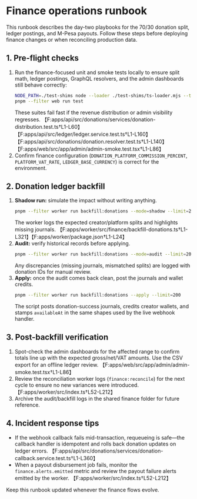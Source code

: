 # Finance operations runbook

This runbook describes the day-two playbooks for the 70/30 donation split, ledger postings, and M-Pesa payouts. Follow these steps before deploying finance changes or when reconciling production data.

## 1. Pre-flight checks
1. Run the finance-focused unit and smoke tests locally to ensure split math, ledger postings, GraphQL resolvers, and the admin dashboards still behave correctly:
   ```bash
   NODE_PATH=./test-shims node --loader ./test-shims/ts-loader.mjs --test apps/api/src/donations/services/donation-distribution.test.ts apps/api/src/ledger/ledger.service.test.ts apps/api/src/donations/donation.resolver.test.ts
   pnpm --filter web run test
   ```
   These suites fail fast if the revenue distribution or admin visibility regresses. 【F:apps/api/src/donations/services/donation-distribution.test.ts†L1-L60】【F:apps/api/src/ledger/ledger.service.test.ts†L1-L160】【F:apps/api/src/donations/donation.resolver.test.ts†L1-L140】【F:apps/web/src/app/admin/admin-smoke.test.tsx†L1-L86】
2. Confirm finance configuration (`DONATION_PLATFORM_COMMISSION_PERCENT`, `PLATFORM_VAT_RATE`, `LEDGER_BASE_CURRENCY`) is correct for the environment.

## 2. Donation ledger backfill
1. **Shadow run:** simulate the impact without writing anything.
   ```bash
   pnpm --filter worker run backfill:donations --mode=shadow --limit=200 --after=2024-01-01
   ```
   The worker logs the expected creator/platform splits and highlights missing journals. 【F:apps/worker/src/finance/backfill-donations.ts†L1-L321】【F:apps/worker/package.json†L1-L24】
2. **Audit:** verify historical records before applying.
   ```bash
   pnpm --filter worker run backfill:donations --mode=audit --limit=200
   ```
   Any discrepancies (missing journals, mismatched splits) are logged with donation IDs for manual review.
3. **Apply:** once the audit comes back clean, post the journals and wallet credits.
   ```bash
   pnpm --filter worker run backfill:donations --apply --limit=200
   ```
   The script posts donation-success journals, credits creator wallets, and stamps `availableAt` in the same shapes used by the live webhook handler.

## 3. Post-backfill verification
1. Spot-check the admin dashboards for the affected range to confirm totals line up with the expected gross/net/VAT amounts. Use the CSV export for an offline ledger review. 【F:apps/web/src/app/admin/admin-smoke.test.tsx†L1-L86】
2. Review the reconciliation worker logs (`finance:reconcile`) for the next cycle to ensure no new variances were introduced. 【F:apps/worker/src/index.ts†L52-L212】
3. Archive the audit/backfill logs in the shared finance folder for future reference.

## 4. Incident response tips
- If the webhook callback fails mid-transaction, requeueing is safe—the callback handler is idempotent and rolls back donation updates on ledger errors. 【F:apps/api/src/donations/services/donation-callback.service.test.ts†L1-L360】
- When a payout disbursement job fails, monitor the `finance.alerts.emitted` metric and review the payout failure alerts emitted by the worker. 【F:apps/worker/src/index.ts†L52-L212】

Keep this runbook updated whenever the finance flows evolve.
